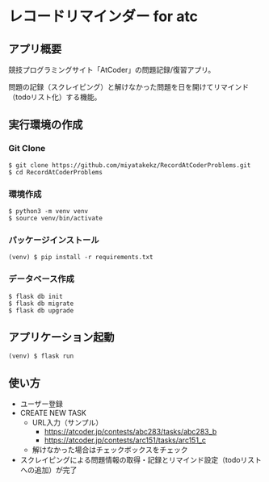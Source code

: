 # レコードリマインダー for atc
## アプリ概要
競技プログラミングサイト「AtCoder」の問題記録/復習アプリ。

問題の記録（スクレイピング）と解けなかった問題を日を開けてリマインド（todoリスト化）する機能。
## 実行環境の作成
### Git Clone

```
$ git clone https://github.com/miyatakekz/RecordAtCoderProblems.git
$ cd RecordAtCoderProblems
```

### 環境作成
```
$ python3 -m venv venv
$ source venv/bin/activate
```
### パッケージインストール
```
(venv) $ pip install -r requirements.txt
```

### データベース作成
```
$ flask db init
$ flask db migrate
$ flask db upgrade
```
## アプリケーション起動

```
(venv) $ flask run
```


## 使い方
- ユーザー登録
- CREATE NEW TASK
  - URL入力（サンプル）
    - https://atcoder.jp/contests/abc283/tasks/abc283_b
    - https://atcoder.jp/contests/arc151/tasks/arc151_c
  - 解けなかった場合はチェックボックスをチェック
- スクレイピングによる問題情報の取得・記録とリマインド設定（todoリストへの追加）が完了